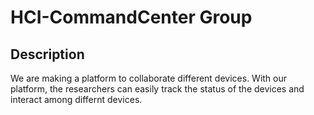 # HCI-CommandCenter Group

## Description

We are making a platform to collaborate different devices. With our platform, the researchers can easily track the status of the devices and interact among differnt devices.











